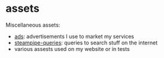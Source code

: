 # assets

Miscellaneous assets:

- [ads](./ads): advertisements I use to market my services
- [steampipe-queries](./steampipe-queries/README.md): queries to search stuff on the internet
- various assests used on my website or in tests
